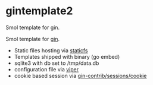 # gintemplate2

Smol template for gin.

Smol template for [gin](https://github.com/gin-gonic/gin).

+ Static files hosting via [staticfs](https://github.com/cydave/staticfs)
+ Templates shipped with binary (go embed)
+ sqlite3 with db set to /tmp/data.db
+ configuration file via [viper](https://github.com/spf13/viper)
+ cookie based session via [gin-contrib/sessions/cookie](https://github.com/gin-contrib/sessions/cookie)
